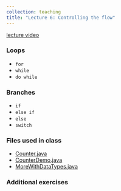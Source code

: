 ```yaml
---
collection: teaching
title: "Lecture 6: Controlling the flow"
---
```


[lecture video]()

### Loops
* `for`
* `while`
* `do while`

### Branches
* `if`
* `else if`
* `else`
* `switch`

### Files used in class
* [Counter.java](https://lgw2.github.io/teaching/csci132-fall-2022/lectures/Counter.java)
* [CounterDemo.java](https://lgw2.github.io/teaching/csci132-fall-2022/lectures/CounterDemo.java)
* [MoreWithDataTypes.java](https://lgw2.github.io/teaching/csci132-fall-2022/lectures/MoreWithDataTypes.java)

### Additional exercises

